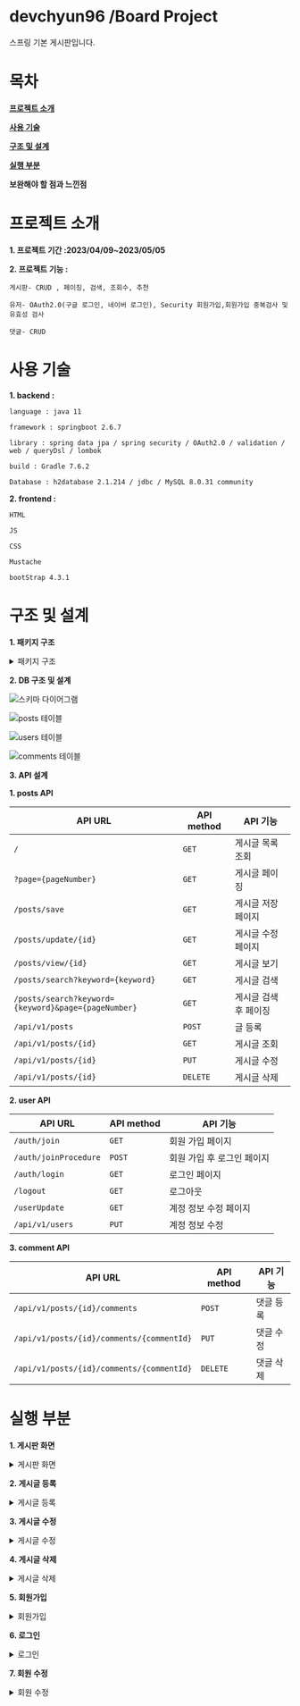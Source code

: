 # devchyun96 /Board Project
스프링 기본 게시판입니다.


# 목차
**[프로젝트 소개](#프로젝트-소개)**

**[사용 기술](#사용-기술)**

**[구조 및 설계](#구조-및-설계)**

**[실행 부분](#실행-부분)**

**보완해야 할 점과 느낀점**





# 프로젝트 소개
**1. 프로젝트 기간 :2023/04/09~2023/05/05** 


**2. 프로젝트 기능 :**

    게시판- CRUD , 페이징, 검색, 조회수, 추천

    유저- OAuth2.0(구글 로그인, 네이버 로그인), Security 회원가입,회원가입 중복검사 및 유효성 검사

    댓글- CRUD



# 사용 기술


**1. backend :** 

    language : java 11
    
    framework : springboot 2.6.7
  
    library : spring data jpa / spring security / OAuth2.0 / validation / web / queryDsl / lombok
    
    build : Gradle 7.6.2
    
    Database : h2database 2.1.214 / jdbc / MySQL 8.0.31 community
    
    
    
**2. frontend :**

    HTML
    
    JS
    
    CSS
    
    Mustache
    
    bootStrap 4.3.1
    
    
    
# 구조 및 설계
**1. 패키지 구조**
<details>
<summary> 패키지 구조 </summary>

```
src
├─└main
│──├java
│──├─└BoardService
│──├─────└ board
│──├────────├ config 
│──├────────│──└JpaConfig        
│──├────────├ controller
│──├────────│──├ CommentApiContoller
│──├────────│──├ PostsApiController
│──├────────│──├ PostsIndexController
│──├────────│──├ UserApiController
│──├────────│──└ UserIndexController
│──├────────├ domain
│──├────────│──├ BaseTimeEntity
│──├────────│──├ Comment
│──├────────│──├ Posts
│──├────────│──├ Role
│──├────────│──└ User
│──├────────├ dto
│──├────────│─── commentdto
│──├────────│────├ CommentRequestDto
│──├────────│────└ CommentResponseDto
│──├────────│─── postsdto
│──├────────│────├ PostsListDto
│──├────────│────├ PostsResponseDto
│──├────────│────├ PostsSaveDto
│──├────────│────└ PostsUpdateDto
│──├────────│─── userdto
│──├────────│────├ UserRequestDto
│──├────────│────└ UserResponseDto
│──├────────├ repository
│──├────────│─── commentrespository
│──├────────│────└ CommentRepository
│──├────────│─── postsrepository
│──├────────│────├ PostsRepository
│──├────────│────├ PostsRepositoryCustom
│──├────────│────└ PostsRepositoryCustomImpl
│──├────────│─── userrepository
│──├────────│────└ UserRepository
│──├────────├ security
│──├────────│─── auth
│──├────────│────├ CustomAuthFailHandler
│──├────────│────├ CustomUserDetails
│──├────────│────├ CustomUserDetailService
│──├────────│────├ LoginUser
│──├────────│────└ LoginUserArgumentResolver
│──├────────│─── config
│──├────────│────├ SecurityConfig
│──├────────│────└ WebConfig
│──├────────│─── oauth
│──├────────│────├ CustomOAuth2UserService
│──├────────│────└ OAuthAttributes
│──├────────│─── validator
│──├────────│────├ AbstractValidator
│──├────────│────├ EmailValidate
│──├────────│────├ NicknameValidate
│──├────────│────└ UsernameValidate
│──├────────├ service
│──├────────│──├ CommentService
│──├────────│──├ PostsService
│──├────────│──└ UserService
│──├────────└ Application
│──├ resources
│──├── static
│──├─────├ css
│──├─────│──└ Board.css
│──├─────├ js
│──├─────│──└ app
│──├─────│─────└ index.js
│──├── templates
│──├─────├ comments
│──├─────├──├ commentForm.mustache
│──├─────├──└ commentList.mustache
│──├─────├ layout
│──├─────├──├ footer.mustache
│──├─────├──└ header.mustache
│──├─────├ posts
│──├─────├──├ postsSave.mustache
│──├─────├──├ postsSearch.mustache
│──├─────├──├ postsUpdate.mustache
│──├─────├──└ postsView.mustache
│──├─────└ users
│──├─────├──├ userJoin.mustache
│──├─────├──├ userLogin.mustache
│──├─────├──└ userUpdate.mustache
│──├─────└ index.mustache
│──├─ application.properties  
│──└─ application-oauth.properties
└ test
```
    
</details>


**2. DB 구조 및 설계**

![스키마 다이어그램](https://user-images.githubusercontent.com/74132326/236361155-83dd5b31-9c2d-4032-a8e9-ddf792540402.jpg)

![posts 테이블](https://user-images.githubusercontent.com/74132326/236364642-88e42b3e-d019-463a-aed6-6765cab7c653.jpg)

![users 테이블](https://user-images.githubusercontent.com/74132326/236364657-586597da-5955-43a9-80fd-a5cd2bde7acc.jpg)

![comments 테이블](https://user-images.githubusercontent.com/74132326/236364663-ca29944b-7d1c-41a7-bfba-f4eaf369eaac.jpg)

**3. API 설계**

****1. posts API****

| API URL | API method|  API 기능    |
| ------- | --------- | ----------------- |
|  ` / `  |  `GET`   |  게시글 목록 조회 |
|  `?page={pageNumber}` | `GET` | 게시글 페이징 | 
|  `/posts/save`| `GET` | 게시글 저장 페이지 |
|  `/posts/update/{id}` | `GET` | 게시글 수정 페이지 |
|  `/posts/view/{id}`   | `GET` | 게시글 보기 |
|  `/posts/search?keyword={keyword}` | `GET` | 게시글 검색 |
| `/posts/search?keyword={keyword}&page={pageNumber}` | `GET` | 게시글 검색 후 페이징 |
| `/api/v1/posts` | `POST` | 글 등록 |
| `/api/v1/posts/{id}` | `GET` | 게시글 조회 |
| `/api/v1/posts/{id}` | `PUT` | 게시글 수정 |
| `/api/v1/posts/{id}` | `DELETE` | 게시글 삭제 | 

****2. user API****

| API URL | API method|  API 기능    |
| ------- | --------- | ----------------- |
| `/auth/join`  | `GET`  | 회원 가입 페이지  |
| `/auth/joinProcedure`  | `POST` | 회원 가입 후 로그인 페이지 |
| `/auth/login` | `GET` | 로그인 페이지 |
| `/logout`| `GET` | 로그아웃 |
| `/userUpdate` | `GET` | 계정 정보 수정 페이지 |
| `/api/v1/users` | `PUT` | 계정 정보 수정 |

****3. comment API****

| API URL | API method|  API 기능    |
| ------- | --------- | ----------------- |
| `/api/v1/posts/{id}/comments` | `POST` | 댓글 등록 |
| `/api/v1/posts/{id}/comments/{commentId}` | `PUT` | 댓글 수정 |
| `/api/v1/posts/{id}/comments/{commentId}` | `DELETE` | 댓글 삭제 |

# 실행 부분

    
**1. 게시판 화면**

<details>
<summary>게시판 화면</summary>

![navbar](https://user-images.githubusercontent.com/74132326/236385833-f3a3e1b2-948b-4fd1-8770-715044513c6f.jpg)
 
![table](https://user-images.githubusercontent.com/74132326/236385849-284f571a-2a41-4c93-bec8-b5e2c8283604.jpg)

	
```mustache
    {{#posts}}
    <tr>
        <td>{{id}}</td>
        <td><a href="/posts/view/{{id}}">{{title}}</a></td>
        <td>{{author}}</td>
        <td>{{view}}</td>
        <td>{{recommend}}</td>
        <td>{{createdDate}}</td>
    </tr>
    {{/posts}}
```

![page and search](https://user-images.githubusercontent.com/74132326/236385858-8326f124-0d36-4f20-8261-67a44f8419d0.jpg)

search
```mustache
<form action="/posts/search" method="GET" class="form-inline p-2 bd-highlight" role="search">
    <div class="input-group mb-3">
    <input type="text" name="keyword" class="form-control" id="search">
    <button class="btn btn-outline-secondary "type="submit">검색</button>
    </div>
</form>
```	
    
 repository
 ```java 
    public List<Posts> findAllDesc() {
        return queryFactory // queryDsl을 사용
                .selectFrom(posts)
                .orderBy(posts.id.desc()) //orderBy 조건절에 id 내림차순으로 조회
                .fetch();
    }
 ```  

Service	
```java
    @Transactional(readOnly = true)
    public List<PostsListDto> findAllDesc() {
        return postsRepository.findAllDesc()
                .stream()
                .map(PostsListDto::new)
                .collect(Collectors.toList()); //lambda 사용
    }
```
	

controller
 ```java
    @GetMapping("/")
    public String index(Model model,
                        @PageableDefault(size=10,sort="id",direction = Sort.Direction.DESC)Pageable pageable,
                        @LoginUser UserResponseDto user) {
        Page<Posts> posts=postsService.page(pageable);
        if(user != null) {
	        model.addAttribute("users", user); // user가 있을 경우 user의 로그인 정보를 불러옴
        }
        model.addAttribute("posts", posts); //페이징 된 게시글을 불러옴 
        model.addAttribute("prev", pageable.previousOrFirst().getPageNumber()); //전 페이지의 숫자를 불러옴
        model.addAttribute("next", pageable.next().getPageNumber()); //다음 페이지의 숫자를 불러옴
        model.addAttribute("hasNext", posts.hasNext()); // 다음 페이지가 있는 경우
        model.addAttribute("hasPrev", posts.hasPrevious()); // 전 페이지가 있는 경우
        model.addAttribute("currentPage", pageable.getPageNumber()+1); // 페이지는 0부터 시작하기 때문에 +1
        return "index";
    }
```
	
mustache
```mustache
<nav aria-label="Page navigation ">
    <ul class="pagination justify-content-center">
	{{! 전 페이지가 있을 경우}}
        {{#hasPrev}}
            <li class="page-item">
                <a class="page-link" href="?page={{prev}}">
                <span aria-hidden="true">&laquo;</span>
                </a>
            </li>
        {{/hasPrev}}
	{{! 전 페이지가 없는 경우}}
        {{^hasPrev}}
            <li class="page-item disabled"> //사용하지 못하게 막음
                <a class="page-link" href="?page={{prev}}">
                <span aria-hidden="true" >&laquo;</span>
                </a>
            </li>
        {{/hasPrev}}
	{{! 현재 페이지의 넘버 }}    
        <li class="page-item disabled"> 
            <a class="page-link" href="?page={{currentPage}}">{{currentPage}}</a> 
        </li>
	{{! 다음 페이지가 있는 경우}}
        {{#hasNext}}
            <li class="page-item">
                <a class="page-link" href="?page={{next}}">
                <span aria-hidden="true">&raquo;</span>
                </a>
            </li>
        {{/hasNext}}
	{{ ! 다음 페이지가 없는 경우}}
        {{^hasNext}}
            <li class="page-item disabled" > // 사용하지 못하게 막음
                <a class="page-link" href="?page={{next}}">
                <span aria-hidden="true">&raquo;</span>
                </a>
            </li>
        {{/hasNext}}
    </ul>
</nav>
```
    
![페이징 된 페이지](https://user-images.githubusercontent.com/74132326/236422673-fc15a1e9-fb45-4d30-b81b-6a1efabe8967.jpg)
    
![페이징 된 페이지2](https://user-images.githubusercontent.com/74132326/236422705-4337bdbf-aea8-4175-bac2-c019c9358219.jpg)

게시판이 내림차순으로 넘어가 2페이지에 글제목 1과 2가 있는것을 알 수 있다 
	
service
```java	
    @Transactional(readOnly = true)
    public Page<Posts> searchKeyword(String keyword,Pageable pageable){
        Page<Posts> page = postsRepository.findByTitleContaining(keyword, pageable); // jpa리포지토리의 containing(=%like) 키워드 사용 
        return page;
    }
```
repository
```java
 Page<Posts> findByTitleContaining(String keyword, Pageable pageable); 
```
controller
```java
    @GetMapping("/posts/search")
    public String searchKeyword(String keyword,Model model,
                                @PageableDefault(sort = "id",direction =Sort.Direction.DESC )Pageable pageable,
                                @LoginUser UserResponseDto user) {
        Page<Posts> page = postsService.searchKeyword(keyword,pageable); //keyword에 따라 검색되는 내용이 바뀌고 검색내용도 페이징
        if(user != null) {
            model.addAttribute("users", user);
        }
        model.addAttribute("search",page);  // 검색된 내용을 페이징하여 
        model.addAttribute("keyword",keyword); //keyword의 정보
        model.addAttribute("prev",pageable.previousOrFirst().getPageNumber());
        model.addAttribute("next",pageable.next().getPageNumber());
        model.addAttribute("hasNext",page.hasNext());
        model.addAttribute("hasPrev",page.hasPrevious());
        model.addAttribute("currentPage",pageable.getPageNumber()+1);
        return "posts/postsSearch";
    }

```
	
![페이지 검색](https://user-images.githubusercontent.com/74132326/236425974-5487c543-267f-41fa-b545-de5410c42f02.jpg)

검색창에 5를 검색해 나온 결과 5가붙어있는 제목이 나오는 것을 알 수 있다
	

    
</details>    


**2. 게시글 등록**

<details>
<summary>게시글 등록</summary>


게시글 등록 창 
![게시글 등록 창](https://user-images.githubusercontent.com/74132326/236386043-da25f551-b3b8-4b00-8a2f-5cd5977052a8.jpg)

mustache
```mustache
<div class="col-md-12">
    <div class="container col-md-8">
        <form>
            <div class="form-group">
                <label for="title">제목</label>
                <input type="text" class="form-control" id="title" placeholder="제목을 입력하세요">
            </div>
            <input type="text" class="form-control" id="author" value="{{users.nickname}}"> 
            <div class="form-group">
                <label for="content"> 내용 </label>
                <textarea class="form-control" id="content" placeholder="내용을 입력하세요"></textarea>
            </div>
        </form>
        <a href="/" role="button" class="btn btn-secondary float-right">취소</a>
        <button type="button" id="btn-save" class="btn btn-primary float-right"  aria-pressed="true">등록</button>
    </div>
</div>
```

service	
```java
    @Transactional
    public Long save(String nickname,PostsSaveDto dto){
        User user=userRepository.findByNickname(nickname);
        dto.setUser(user); //user 정보를 set 

        Posts posts=dto.toEntity(); //받은 정보를 posts에 저장
        postsRepository.save(posts); // persist 

        return posts.getId();
    }
```

controller
```java
    @GetMapping("/posts/save")
    public String postsSave(@LoginUser UserResponseDto user,Model model) {
        if(user != null) {
            model.addAttribute("users", user);
        }
        return "posts/postsSave";
    }
```

api controller
```java
    @PostMapping("/api/v1/posts")
    public ResponseEntity save(@RequestBody PostsSaveDto requestDto, @LoginUser UserResponseDto dto) {
        return ResponseEntity.ok(postsService.save(dto.getNickname(), requestDto)); //ok(200 code) 등록에 성공할 시  
    }
```


등록 버튼을 누르고 정상적일 때 나오는 alert

![등록 버튼을 누른 후](https://user-images.githubusercontent.com/74132326/236386135-9f63b100-abb0-43bf-871e-e4f0babf54fc.jpg)

게시글이 등록 완료되어 테이블에 추가
![게시글 등록 완료](https://user-images.githubusercontent.com/74132326/236386440-42494daf-02f6-4ab1-86cb-af678cc29fe9.jpg)

링크를 타고 들어가면 나오는 게시글 view 

![게시글 view](https://user-images.githubusercontent.com/74132326/236386593-fb2c7635-c558-4b64-9b1d-20df507672c8.jpg)

mustache
```mustache
            <div class="form-group">
                <label for="id">글 번호 : {{post.id}}</label>
                <input type="text" class="form-control" id="id" value="{{post.id}}" readonly>
            </div>
            <div class="form-group">
                <label for="title">제목</label>
                <input type="text" class="form-control" id="title" value="{{post.title}}" readonly>
            </div>
            <div class="form-group">
                <label for="author"> 작성자 : {{post.author}} </label>
                <input type="text" class="form-control" id="author" value="{{post.author}}" readonly>
            </div>
            <div class="form-group">
                <label for="content"> 내용 </label>
                <textarea class="form-control" id="content" readonly>{{post.content}}</textarea>
            </div>
	{{#users}} 
            <a href="/" role="button" class="btn btn-secondary">글 목록</a>
            {{#author}}
                <a href="/posts/update/{{post.id}}" role="button" class="btn btn-primary">수정</a> 
                <button type="button" onclick="" class="btn btn-danger" id="btn-delete">삭제</button>
            {{/author}}
        {{/users}}
```

js
```js
        $('#btn-save').on('click', function () {
            _this.save();
        });
	save : function () {
        const data = {
            title: $('#title').val(),
            author: $('#author').val(),
            content: $('#content').val(),
        };

        $.ajax({
            type: 'POST',
            url: '/api/v1/posts',
            dataType: 'json',
            contentType:'application/json; charset=utf-8',
            data: JSON.stringify(data)
        }).done(function() {
            alert('글이 등록되었습니다.');
            window.location.href = '/';
        }).fail(function (error) {
            alert(JSON.stringify(error));
        });
    }
```
 </details>


**3. 게시글 수정**

<details>
<summary>게시글 수정</summary>

게시글 수정
	
entity
```java
    public void update(String title,String content){
        this.title=title;
        this.content=content;         //변경감지(dirty checking)
    }
```

service
```java
    @Transactional
    public Long update(Long id,PostsUpdateDto dto) {
        Posts posts = postsRepository.findById(id)
                .orElseThrow(() -> new IllegalArgumentException("해당 게시글이 없습니다 id=" + id));
        posts.update(dto.getTitle(),dto.getContent()); 
        return id;
    }
```

controller
```java
    @GetMapping("/posts/update/{id}")
    public String postsUpdate(@PathVariable Long id, Model model,
                              @LoginUser UserResponseDto user) {
        PostsResponseDto dto=postsService.findById(id);
        if(user!=null){
            model.addAttribute("users",user);
        }
        model.addAttribute("post",dto);

        return "posts/postsUpdate";
    }
```

api controller
```java
    @PutMapping("/api/v1/posts/{id}")
    public Long update(@PathVariable Long id, @RequestBody PostsUpdateDto requestDto) {
        return postsService.update(id,requestDto);
    }
```

js
```js
    $('#btn-update').on('click', function () {
        _this.update();
    });
	'
	'
	'
	update : function () {

        const data = {
            id: $('#id').val(),
            title: $('#title').val(),
            content: $('#content').val()
        };


        const check=confirm("글을 수정합니다.");
        if(check===true){
           if (!data.title || data.title.trim() === "" || !data.content || data.content.trim() === "") {
                      alert("입력되지 않았습니다.");
                      return false;
        }
        else{
        $.ajax({
            type: 'PUT',
            url: '/api/v1/posts/'+data.id,
            dataType: 'json',
            contentType:'application/json; charset=utf-8',
            data: JSON.stringify(data)
        }).done(function() {
            alert('글이 수정되었습니다.');
            window.location.href = '/posts/view/' + data.id;
        }).fail(function (error) {
            alert(JSON.stringify(error));
        });
        }
      }
    }
```

![게시글 update](https://user-images.githubusercontent.com/74132326/236386735-6ca238f2-f10f-4fce-9b65-91ca5abd11a4.jpg)

게시글 수정 후 

![게시글 update 후](https://user-images.githubusercontent.com/74132326/236386875-b09f6674-085c-4b38-becf-de05481b162d.jpg)
    
</details>

**4. 게시글 삭제**

<details>
<summary>게시글 삭제</summary>

게시글 삭제 
	
service
```java
    @Transactional
    public void delete(Long id) {
        Posts posts = postsRepository.findById(id)
                .orElseThrow(() -> new IllegalArgumentException("해당 게시글이 없습니다 id=" + id));
        postsRepository.delete(posts);
    }
```

api controller
```java
    @DeleteMapping("/api/v1/posts/{id}")
    public Long delete(@PathVariable Long id) {
        postsService.delete(id);
        return id;
    }
```
	
js
```js
    $('#btn-delete').on('click', function () {
        _this.delete();
    });
    delete : function () {
        const id = $('#id').val();

        $.ajax({
            type: 'DELETE',
            url: '/api/v1/posts/'+id,
            dataType: 'json',
            contentType:'application/json; charset=utf-8'
        }).done(function() {
            alert('글이 삭제되었습니다.');
            window.location.href = '/';
        }).fail(function (error) {
            alert(JSON.stringify(error));
        });
    }
```
![게시글 delete](https://user-images.githubusercontent.com/74132326/236387575-d8d23251-0fdf-424f-a568-382468bc2c82.jpg)

게시글 삭제 후 게시판
    
![게시글 delete 완료](https://user-images.githubusercontent.com/74132326/236387624-1258b453-b583-48e3-b70f-a41a8e9fc01a.jpg)

</details>

**5. 회원가입**

<details>
    <summary>회원가입 </summary>

service
```java
    @Transactional
    public void userJoin(UserRequestDto dto) {
        dto.setPassword(passwordEncoder.encode(dto.getPassword())); //BCryptoEncoder를 사용해 비밀번호 암호화
        userRepository.save(dto.toEntity());
    }

    @Transactional(readOnly = true)
    public Map<String, String> validateHandling(Errors errors) {
        Map<String,String> validate=new HashMap<>(); 

        for (FieldError error : errors.getFieldErrors()) {
            String validKey=String.format("valid_%s",error.getField()); //해쉬 맵에 에러메세지와 에러 정보 저장
            validate.put(validKey,error.getDefaultMessage());

        }
        return validate;
    }
```
repository
```java
public interface UserRepository extends JpaRepository<User,Long> {
    Optional<User> findByUsername(String username);

    Optional<User> findByEmail(String email);

    User findByNickname(String nickname);

    /**
     * 중복 검사 email,username(=user id),nickname(=alias)
     * 중복이면 true , 아니면 false
     */
    boolean existsByEmail(String email);
    boolean existsByUsername(String username);
    boolean existsByNickname(String nickname);
}
```
	
controller	
```java
    @GetMapping("/auth/join")
    public String join() {
        return "users/userJoin";
    }
	
    @PostMapping("/auth/joinProcedure")
    public String joinProcedure(@Valid UserRequestDto dto, Errors errors, Model model) {
        if(errors.hasErrors()){ //만약 에러가 있을 경우 회원가입 페이지에 에러 정보를 뛰움
            model.addAttribute("userDto",dto);
            Map<String,String> validate=userService.validateHandling(errors); 
            for (String key : validate.keySet()) {
                model.addAttribute(key,validate.get(key)); 
            }
            return "users/userJoin";
        }
        userService.userJoin(dto);
        return "redirect:/auth/login"; // 회원가입이 된 경우 로그인 페이지로 
    }
```

mustache
```mustache
        <form action="/auth/joinProcedure" method="post">
            <input type="hidden" name="_csrf" value="{{_csrf.token}}"/> //mutache는 csrf token을 제공해주지 않아 직접 제공
            <div class="form-group">
                <label>아이디</label>
                <input type="text" class="form-control" name="username"  value="{{#userDto}}{{userDto.username}}{{/userDto}}"  placeholder="아이디를 입력하세요">
                {{#valid_username}} <span id="valid">{{valid_username}}</span> {{/valid_username}} //아이디가 이미 있는 경우 에러를 뛰움(=이미 사용중인 아이디입니다.)
            </div>
            <div class="form-group">
                <label>비밀번호</label>
                <input type="text" class="form-control" name="password"  value="{{#userDto}}{{userDto.password}}{{/userDto}}"  placeholder="비밀번호를 입력하세요">
                {{#valid_password}} <span id="valid">{{valid_password}}</span> {{/valid_password}} // 비밀번호 양식에 맞지 않으면 조건을 뛰움

            </div>
            <div class="form-group">
                <label>닉네임</label>
                <input type="text" class="form-control" name="nickname"  value="{{#userDto}}{{userDto.nickname}}{{/userDto}}"  placeholder="닉네임을 입력하세요">
                {{#valid_nickname}} <span id="valid">{{valid_nickname}}</span> {{/valid_nickname}} // 닉네임이 이미 있는 경우 에러를 뛰움(=이미 사용중인 닉네임 입니다.)

            </div>
            <div class="form-group">
                <label>이메일</label>
                <input type="text" class="form-control" name="email"  value="{{#userDto}}{{userDto.email}}{{/userDto}}"   placeholder="이메일을 입력하세요">
                {{#valid_email}} <span id="valid">{{valid_email}}</span> {{/valid_email}} // 이메일이 이미 있는 경우 에러를 뛰움(=이미 사용중인 이메일 입니다.)
            </div>
            <a href="/" role="button" class="btn btn-info">나가기</a>
            <button class="btn btn-primary" >회원 가입</button>
        </form>
```

회원가입 중복검사 및 유효성 검사

![회원가입 form](https://user-images.githubusercontent.com/74132326/236388055-25cba6e6-2b4c-406f-8a37-ce6598c083d5.jpg)
   
    
</details>
	
	
**6. 로그인**
	
<details>
	<summary>로그인</summary>

login securityconfig 
```java
    @Bean
    public SecurityFilterChain filterChain(HttpSecurity http) throws Exception {
        return http
                .csrf().ignoringAntMatchers("/api/**")
                .and()
                .authorizeRequests()
                .antMatchers("/auth/**","/posts/view/**","/posts/search/**").permitAll()
                .anyRequest().authenticated()
                .and()
                .formLogin()
                .loginPage("/auth/login")
                .loginProcessingUrl("/auth/loginProcedure")
                .failureHandler(authenticationFailureHandler)
                .defaultSuccessUrl("/")
                .and()
                .logout()
                .logoutRequestMatcher(new AntPathRequestMatcher("/logout"))
                .invalidateHttpSession(true).deleteCookies("JSESSIONID")
                .logoutSuccessUrl("/")
```

mustache
```mustache
        <form action="/auth/loginProcedure" method="post">
            <input type="hidden" name="_csrf" value="{{_csrf.token}}"/>
            <div class="form-group">
                <label>아이디</label>
                <input type="text" class="form-control" name="username" placeholder="아이디를 입력해주세요">
            </div>
            <div class="form-group">
                <label>비밀번호</label>
                <input type="text" class="form-control" name="password" placeholder="비밀번호를 입력해주세요">
            </div>
            <span>
                {{#error}}
                    <p id="valid" class="alert alert-danger">{{exception}}</p>
                {{/error}}
            </span>
            <button class="btn btn-primary">로그인</button>
        </form>	
```

로그인 화면
![login form](https://user-images.githubusercontent.com/74132326/236448628-8b0a1860-4987-4b72-bb59-57a98bd636b5.jpg)
	
로그인 하고 나서
![login after](https://user-images.githubusercontent.com/74132326/236448644-bc6f61a6-fc47-4302-8d90-8849602ad46e.jpg)


</details>
	
**7. 회원 수정**

<details>
	<summary>회원 수정</summary>

service
```java
    public void userUpdate(String nickname, String password){
        this.nickname=nickname;
        this.password=password;  //dirty checking 변경 감지
    }
```
service	
```
    @Transactional
    public void userUpdate(UserRequestDto dto) {
        User user = userRepository.findById(dto.toEntity().getId())
                .orElseThrow(() -> new IllegalArgumentException("해당 회원이 존재하지 않습니다."));

        user.userUpdate(dto.getNickname(), passwordEncoder.encode(dto.getPassword()));

    }
```
	
controller
```java
    @GetMapping("/userUpdate")
    public String userUpdate(@LoginUser UserResponseDto user,Model model){
        if(user!=null){
            model.addAttribute("users",user);

        }
        return "users/userUpdate";
    }
```

api controller
```java
    @PutMapping("/api/v1/users")
    public ResponseEntity<String> userUpdate(@RequestBody UserRequestDto dto) {
        userService.userUpdate(dto);
        Authentication authentication = authenticationManager.authenticate( 
                new UsernamePasswordAuthenticationToken(dto.getUsername(), dto.getPassword()));

        SecurityContextHolder.getContext().setAuthentication(authentication); /authentication provider에 전달된 정보를 인증하여 securitycontextholder에 담아서 실행

        return new ResponseEntity<>("success", HttpStatus.OK);
    }
```
	
회원정보 수정
![user update form](https://user-images.githubusercontent.com/74132326/236451335-dcc313ca-8016-4bbe-9958-59eed4b674ca.jpg)
	
hyun2였던 닉네임을 devchyun으로 수정
![update user](https://user-images.githubusercontent.com/74132326/236451625-13145242-e45c-4a10-b20c-70640c2fcf48.jpg)


	
</details>
	
    




    












    

    
